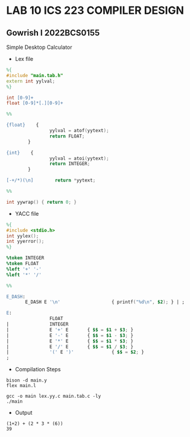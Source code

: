 # LAB 10 ICS 223 COMPILER DESIGN

## Gowrish I 2022BCS0155

Simple Desktop Calculator

- Lex file
```l
%{
#include "main.tab.h"
extern int yylval;
%}

int [0-9]+
float [0-9]*[.][0-9]+

%%

{float}    {
                yylval = atof(yytext);
                return FLOAT;
        }

{int}    {
                yylval = atoi(yytext);
                return INTEGER;
        }

[-+/*)(\n]        return *yytext;

%%

int yywrap() { return 0; }
```

- YACC file
```y
%{
#include <stdio.h>
int yylex();
int yyerror();
%}

%token INTEGER
%token FLOAT
%left '+' '-'
%left '*' '/'

%%

E_DASH:
       E_DASH E '\n'                   { printf("%d\n", $2); } | ;

E:
                FLOAT
|               INTEGER
|               E '+' E       { $$ = $1 + $3; }
|               E '-' E       { $$ = $1 - $3; }
|               E '*' E       { $$ = $1 * $3; }
|               E '/' E       { $$ = $1 / $3; }
|               '(' E ')'              { $$ = $2; }
;
```

- Compilation Steps
```console
bison -d main.y
flex main.l

gcc -o main lex.yy.c main.tab.c -ly
./main
```

- Output
```console
(1+2) + (2 * 3 * (6))
39
```
